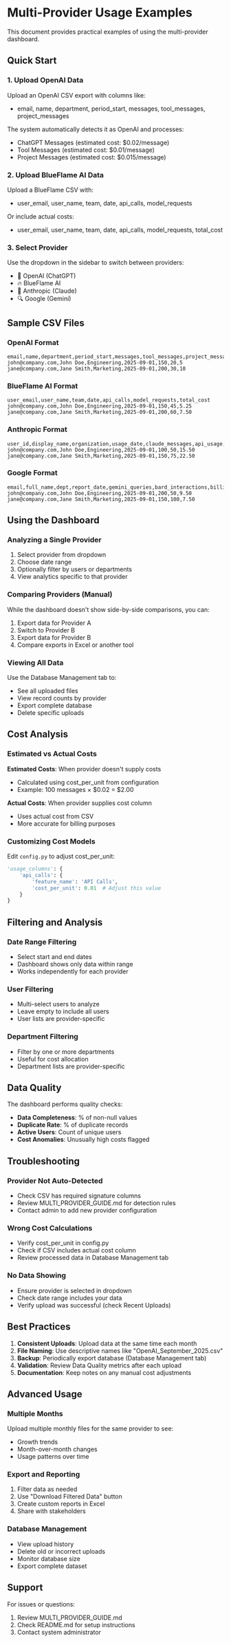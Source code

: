 # Multi-Provider Usage Examples

This document provides practical examples of using the multi-provider dashboard.

## Quick Start

### 1. Upload OpenAI Data

Upload an OpenAI CSV export with columns like:
- email, name, department, period_start, messages, tool_messages, project_messages

The system automatically detects it as OpenAI and processes:
- ChatGPT Messages (estimated cost: $0.02/message)
- Tool Messages (estimated cost: $0.01/message)
- Project Messages (estimated cost: $0.015/message)

### 2. Upload BlueFlame AI Data

Upload a BlueFlame CSV with:
- user_email, user_name, team, date, api_calls, model_requests

Or include actual costs:
- user_email, user_name, team, date, api_calls, model_requests, total_cost

### 3. Select Provider

Use the dropdown in the sidebar to switch between providers:
- 🤖 OpenAI (ChatGPT)
- 🔥 BlueFlame AI
- 🧠 Anthropic (Claude)
- 🔍 Google (Gemini)

## Sample CSV Files

### OpenAI Format
```csv
email,name,department,period_start,messages,tool_messages,project_messages
john@company.com,John Doe,Engineering,2025-09-01,150,20,5
jane@company.com,Jane Smith,Marketing,2025-09-01,200,30,10
```

### BlueFlame AI Format
```csv
user_email,user_name,team,date,api_calls,model_requests,total_cost
john@company.com,John Doe,Engineering,2025-09-01,150,45,5.25
jane@company.com,Jane Smith,Marketing,2025-09-01,200,60,7.50
```

### Anthropic Format
```csv
user_id,display_name,organization,usage_date,claude_messages,api_usage,spend_usd
john@company.com,John Doe,Engineering,2025-09-01,100,50,15.50
jane@company.com,Jane Smith,Marketing,2025-09-01,150,75,22.50
```

### Google Format
```csv
email,full_name,dept,report_date,gemini_queries,bard_interactions,billing_amount
john@company.com,John Doe,Engineering,2025-09-01,200,50,9.50
jane@company.com,Jane Smith,Marketing,2025-09-01,150,100,7.50
```

## Using the Dashboard

### Analyzing a Single Provider

1. Select provider from dropdown
2. Choose date range
3. Optionally filter by users or departments
4. View analytics specific to that provider

### Comparing Providers (Manual)

While the dashboard doesn't show side-by-side comparisons, you can:
1. Export data for Provider A
2. Switch to Provider B
3. Export data for Provider B
4. Compare exports in Excel or another tool

### Viewing All Data

Use the Database Management tab to:
- See all uploaded files
- View record counts by provider
- Export complete database
- Delete specific uploads

## Cost Analysis

### Estimated vs Actual Costs

**Estimated Costs**: When provider doesn't supply costs
- Calculated using cost_per_unit from configuration
- Example: 100 messages × $0.02 = $2.00

**Actual Costs**: When provider supplies cost column
- Uses actual cost from CSV
- More accurate for billing purposes

### Customizing Cost Models

Edit `config.py` to adjust cost_per_unit:

```python
'usage_columns': {
    'api_calls': {
        'feature_name': 'API Calls',
        'cost_per_unit': 0.01  # Adjust this value
    }
}
```

## Filtering and Analysis

### Date Range Filtering
- Select start and end dates
- Dashboard shows only data within range
- Works independently for each provider

### User Filtering
- Multi-select users to analyze
- Leave empty to include all users
- User lists are provider-specific

### Department Filtering
- Filter by one or more departments
- Useful for cost allocation
- Department lists are provider-specific

## Data Quality

The dashboard performs quality checks:
- **Data Completeness**: % of non-null values
- **Duplicate Rate**: % of duplicate records
- **Active Users**: Count of unique users
- **Cost Anomalies**: Unusually high costs flagged

## Troubleshooting

### Provider Not Auto-Detected
- Check CSV has required signature columns
- Review MULTI_PROVIDER_GUIDE.md for detection rules
- Contact admin to add new provider configuration

### Wrong Cost Calculations
- Verify cost_per_unit in config.py
- Check if CSV includes actual cost column
- Review processed data in Database Management tab

### No Data Showing
- Ensure provider is selected in dropdown
- Check date range includes your data
- Verify upload was successful (check Recent Uploads)

## Best Practices

1. **Consistent Uploads**: Upload data at the same time each month
2. **File Naming**: Use descriptive names like "OpenAI_September_2025.csv"
3. **Backup**: Periodically export database (Database Management tab)
4. **Validation**: Review Data Quality metrics after each upload
5. **Documentation**: Keep notes on any manual cost adjustments

## Advanced Usage

### Multiple Months
Upload multiple monthly files for the same provider to see:
- Growth trends
- Month-over-month changes
- Usage patterns over time

### Export and Reporting
1. Filter data as needed
2. Use "Download Filtered Data" button
3. Create custom reports in Excel
4. Share with stakeholders

### Database Management
- View upload history
- Delete old or incorrect uploads
- Monitor database size
- Export complete dataset

## Support

For issues or questions:
1. Review MULTI_PROVIDER_GUIDE.md
2. Check README.md for setup instructions
3. Contact system administrator
